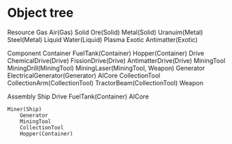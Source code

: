# Object tree
Resource
	Gas
		Air(Gas)
	Solid
		Ore(Solid)
		Metal(Solid)
			Uranuim(Metal)
			Steel(Metal)
	Liquid
		Water(Liquid)
	Plasma
	Exotic
		Antimatter(Exotic)
	
Component
	Container
		FuelTank(Container)
		Hopper(Container)
	Drive
		ChemicalDrive(Drive)
		FissionDrive(Drive)
		AntimatterDrive(Drive)
	MiningTool
		MiningDrill(MiningTool)
		MiningLaser(MiningTool, Weapon)
	Generator
		ElectricalGenerator(Generator)
	AICore
	CollectionTool
		CollectionArm(CollectionTool)
		TractorBeam(CollectionTool)
	Weapon

Assembly
	Ship
		Drive
		FuelTank(Container)
		AICore
		
	Miner(Ship)
		Generator
		MiningTool
		CollectionTool
		Hopper(Container)
		
	
